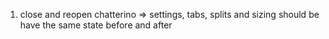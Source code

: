 1. close and reopen chatterino => settings, tabs, splits and sizing should be have the same state before and after
